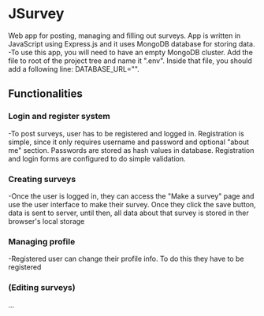 # JSurvey
Web app for posting, managing and filling out surveys. App is written in JavaScript using Express.js and it uses MongoDB database for storing data.
-To use this app, you will need to have an empty MongoDB cluster. Add the file to root of the project tree and name it ".env". Inside that file, you should add a following line: DATABASE_URL="<url for connecting to your mongodb cluster>".
## Functionalities

### Login and register system
-To post surveys, user has to be registered and logged in. Registration is simple, since it only requires username and password and optional "about me" section. Passwords are stored as hash values in database. Registration and login forms are configured to do simple validation.
### Creating surveys
-Once the user is logged in, they can access the "Make a survey" page and use the user interface to make their survey. Once they click the save button, data is sent to server, until then, all data about that survey is stored in ther browser's local storage
### Managing profile
-Registered user can change their profile info. To do this they have to be registered
### (Editing surveys)
...
